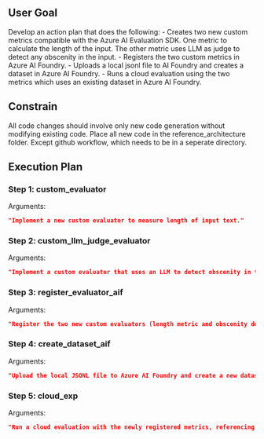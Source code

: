 ## User Goal

Develop an action plan that does the following:                    - Creates two new custom metrics compatible with the Azure AI Evaluation SDK. One metric to calculate the length of the input. The other metric uses LLM as judge to detect any obscenity in the input.                    - Registers the two custom metrics in Azure AI Foundry.                    - Uploads a local jsonl file to AI Foundry and creates a dataset in Azure AI Foundry.                    - Runs a cloud evaluation using the two metrics which uses an existing dataset in Azure AI Foundry.                    

## Constrain

All code changes should involve only new code generation without modifying existing code. Place all new code in the reference_architecture folder. Except github workflow, which needs to be in a seperate directory.

## Execution Plan

### Step 1: custom_evaluator

Arguments:
```json
"Implement a new custom evaluator to measure length of input text."
```

### Step 2: custom_llm_judge_evaluator

Arguments:
```json
"Implement a custom evaluator that uses an LLM to detect obscenity in the input text."
```

### Step 3: register_evaluator_aif

Arguments:
```json
"Register the two new custom evaluators (length metric and obscenity detection metric) with Azure AI Foundry."
```

### Step 4: create_dataset_aif

Arguments:
```json
"Upload the local JSONL file to Azure AI Foundry and create a new dataset for future experiments."
```

### Step 5: cloud_exp

Arguments:
```json
"Run a cloud evaluation with the newly registered metrics, referencing an existing dataset in Azure AI Foundry."
```

